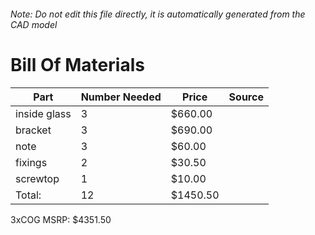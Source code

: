 ###### Note: Do not edit this file directly, it is automatically generated from the CAD model 
# Bill Of Materials 
 |Part|Number Needed|Price|Source| 
 |----|----------|-----|-----|
|inside glass|3|$660.00||
|bracket|3|$690.00||
|note|3|$60.00||
|fixings|2|$30.50||
|screwtop|1|$10.00||
|Total: |12|$1450.50| |

 3xCOG MSRP: $4351.50